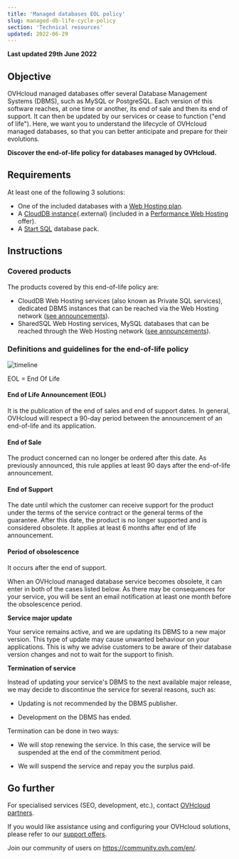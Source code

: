 ```yaml
---
title: 'Managed databases EOL policy'
slug: managed-db-life-cycle-policy
section: 'Technical resources'
updated: 2022-06-29
---
```


**Last updated 29th June 2022**

## Objective

OVHcloud managed databases offer several Database Management Systems (DBMS), such as MySQL or PostgreSQL. Each version of this software reaches, at one time or another, its end of sale and then its end of support. It can then be updated by our services or cease to function ("end of life"). Here, we want you to understand the lifecycle of OVHcloud managed databases, so that you can better anticipate and prepare for their evolutions.

**Discover the end-of-life policy for databases managed by OVHcloud.**

## Requirements

At least one of the following 3 solutions:

- One of the included databases with a [Web Hosting plan](https://www.ovhcloud.com/en-gb/web-hosting/).
- A [CloudDB instance](https://www.ovh.co.uk/cloud/cloud-databases/){.external} (included in a [Performance Web Hosting](https://www.ovhcloud.com/en-gb/web-hosting/) offer).
- A [Start SQL](https://www.ovhcloud.com/en-gb/web-hosting/options/start-sql/) database pack.

## Instructions

### Covered products

The products covered by this end-of-life policy are:

- CloudDB Web Hosting services (also known as Private SQL services), dedicated DBMS instances that can be reached via the Web Hosting network ([see announcements](https://docs.ovh.com/gb/en/hosting/sql_eos_eol/)).
- SharedSQL Web Hosting services, MySQL databases that can be reached through the Web Hosting network ([see announcements](https://docs.ovh.com/gb/en/hosting/sql_eos_eol/)).

### Definitions and guidelines for the end-of-life policy

![timeline](images/ovh.eol.policy.timeline.png)

EOL = End Of Life

#### End of Life Announcement (EOL)

It is the publication of the end of sales and end of support dates. In general, OVHcloud will respect a 90-day period between the announcement of an end-of-life and its application.

#### End of Sale

The product concerned can no longer be ordered after this date. As previously announced, this rule applies at least 90 days after the end-of-life announcement.

#### End of Support

The date until which the customer can receive support for the product under the terms of the service contract or the general terms of the guarantee.
After this date, the product is no longer supported and is considered obsolete.
It applies at least 6 months after end of life announcement.

#### Period of obsolescence

It occurs after the end of support.

When an OVHcloud managed database service becomes obsolete, it can enter in both of the cases listed below.
As there may be consequences for your service, you will be sent an email notification at least one month before the obsolescence period.

**Service major update**

Your service remains active, and we are updating its DBMS to a new major version.
This type of update may cause unwanted behaviour on your applications. This is why we advise customers to be aware of their database version changes and not to wait for the support to finish.

**Termination of service**

Instead of updating your service's DBMS to the next available major release, we may decide to discontinue the service for several reasons, such as:

- Updating is not recommended by the DBMS publisher.

- Development on the DBMS has ended.

Termination can be done in two ways:

- We will stop renewing the service. In this case, the service will be suspended at the end of the commitment period.

- We will suspend the service and repay you the surplus paid.

## Go further

For specialised services (SEO, development, etc.), contact [OVHcloud partners](https://partner.ovhcloud.com/en-gb/).

If you would like assistance using and configuring your OVHcloud solutions, please refer to our [support offers](https://www.ovhcloud.com/en-gb/support-levels/).

Join our community of users on <https://community.ovh.com/en/>. 